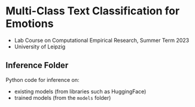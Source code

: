 # Multi-Class Text Classification for Emotions

* Lab Course on Computational Empirical Research, Summer Term 2023
* University of Leipzig

## Inference Folder

Python code for inference on:
* existing models (from libraries such as HuggingFace)
* trained models (from the ``models`` folder)